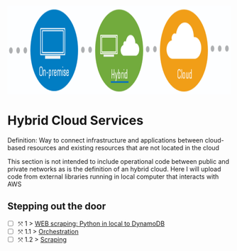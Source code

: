<p align="center">
  <img src="Hybrid.png" width="800" height="200">
</p>

# Hybrid Cloud Services
Definition: Way to connect infrastructure and applications between cloud-based resources and existing resources that are not located in the cloud

This section is not intended to include operational code between public and private networks as is the definition of an hybrid cloud. Here I will upload code from external libraries running in local computer that interacts with AWS

## Stepping out the door

- [ ] &#10535; 1 > [WEB scraping: Python in local to DynamoDB](Journey/001/Readme.md)
- [ ] &#10535; 1.1 > [Orchestration](Journey/0011/Readme.md)
- [ ] &#10535; 1.2 > [Scraping](Journey/0012/Readme.md)
